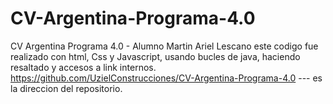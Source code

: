 # CV-Argentina-Programa-4.0
CV Argentina Programa 4.0 - Alumno Martin Ariel Lescano
este codigo fue realizado con html, Css y Javascript, usando bucles de java, haciendo resaltado y accesos a link internos.
https://github.com/UzielConstrucciones/CV-Argentina-Programa-4.0    --- es la direccion del repositorio.

